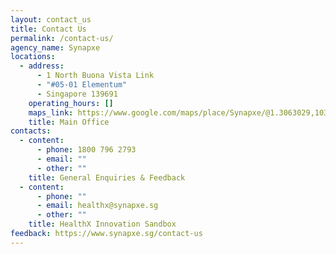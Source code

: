 ```yaml
---
layout: contact_us
title: Contact Us
permalink: /contact-us/
agency_name: Synapxe
locations:
  - address:
      - 1 North Buona Vista Link
      - "#05-01 Elementum"
      - Singapore 139691
    operating_hours: []
    maps_link: https://www.google.com/maps/place/Synapxe/@1.3063029,103.7926554,17z/data=!3m2!4b1!5s0x31da16586ced56c3:0xd3a9877a20a38c5c!4m6!3m5!1s0x31da16583a1a4449:0x864075175701eb76!8m2!3d1.3063029!4d103.7926554!16s%2Fg%2F11b66lm7tv?entry=ttu
    title: Main Office
contacts:
  - content:
      - phone: 1800 796 2793
      - email: ""
      - other: ""
    title: General Enquiries & Feedback
  - content:
      - phone: ""
      - email: healthx@synapxe.sg
      - other: ""
    title: HealthX Innovation Sandbox
feedback: https://www.synapxe.sg/contact-us
---
```

